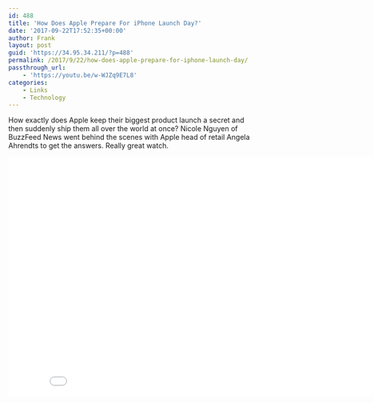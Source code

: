 ```yaml
---
id: 488
title: 'How Does Apple Prepare For iPhone Launch Day?'
date: '2017-09-22T17:52:35+00:00'
author: Frank
layout: post
guid: 'https://34.95.34.211/?p=488'
permalink: /2017/9/22/how-does-apple-prepare-for-iphone-launch-day/
passthrough_url:
    - 'https://youtu.be/w-WJZq9E7L8'
categories:
    - Links
    - Technology
---
```


How exactly does Apple keep their biggest product launch a secret and then suddenly ship them all over the world at once? Nicole Nguyen of BuzzFeed News went behind the scenes with Apple head of retail Angela Ahrendts to get the answers. Really great watch.

 <iframe allowfullscreen="" frameborder="0" height="480" scrolling="no" src="//www.youtube.com/embed/w-WJZq9E7L8?wmode=opaque&enablejsapi=1" width="854">  
</iframe>